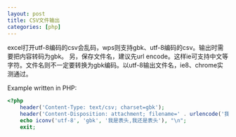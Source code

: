 ```yaml
---
layout: post
title: CSV文件输出
categories: [php]
---
```


excel打开utf-8编码的csv会乱码，wps则支持gbk、utf-8编码的csv。输出时需要把内容转码为gbk。
另，保存文件名，建议先url encode。这样ie可支持中文等字符。文件名则不一定要转换为gbk编码。以utf-8输出文件名，ie8、chrome实测通过。

Example written in PHP:

```php
<?php
    header('Content-Type: text/csv; charset=gbk');
    header('Content-Disposition: attachment; filename=' . urlencode('我是中文.csv'));
    echo iconv('utf-8', 'gbk', '我是表头,我还是表头'), "\n";
    exit;
```
